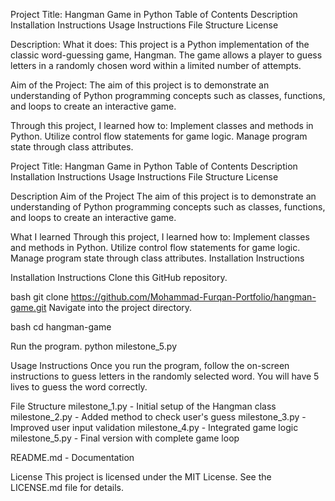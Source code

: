 Project Title: Hangman Game in Python
Table of Contents
Description
Installation Instructions
Usage Instructions
File Structure
License

Description:
What it does:
This project is a Python implementation of the classic word-guessing game, Hangman. The game allows a player to guess letters in a randomly chosen word within a limited number of attempts.

Aim of the Project:
The aim of this project is to demonstrate an understanding of Python programming concepts such as classes, functions, and loops to create an interactive game.

Through this project, I learned how to:
Implement classes and methods in Python.
Utilize control flow statements for game logic.
Manage program state through class attributes.

Project Title: Hangman Game in Python
Table of Contents
Description
Installation Instructions
Usage Instructions
File Structure
License

Description
Aim of the Project
The aim of this project is to demonstrate an understanding of Python programming concepts such as classes, functions, and loops to create an interactive game.

What I learned
Through this project, I learned how to:
Implement classes and methods in Python.
Utilize control flow statements for game logic.
Manage program state through class attributes.
Installation Instructions

Installation Instructions
Clone this GitHub repository.

bash
git clone https://github.com/Mohammad-Furqan-Portfolio/hangman-game.git
Navigate into the project directory.

bash
cd hangman-game

Run the program.
python milestone_5.py

Usage Instructions
Once you run the program, follow the on-screen instructions to guess letters in the randomly selected word. You will have 5 lives to guess the word correctly.

File Structure
milestone_1.py - Initial setup of the Hangman class
milestone_2.py - Added method to check user's guess
milestone_3.py - Improved user input validation
milestone_4.py - Integrated game logic
milestone_5.py - Final version with complete game loop

README.md - Documentation

License
This project is licensed under the MIT License. See the LICENSE.md file for details.

